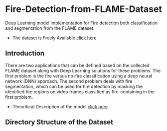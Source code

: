 # Fire-Detection-from-FLAME-Dataset
Deep Learning model implementation for Fire detection both classification and segmentation from the FLAME dataset.

- The dataset is Freely Available [click here](https://ieee-dataport.org/open-access/flame-dataset-aerial-imagery-pile-burn-detection-using-drones-uavs)


## Introduction
There are two applications that can be defined based on the collected FLAME dataset along with Deep Learning solutions for these problems. The first problem is the fire versus no-fire classification using a deep neural network (DNN) approach. The second problem deals with fire segmentation, which can be used for fire detection by masking the identified fire regions on video frames classified as fire-containing in the first problem.

- Theoritical Description of the model [click here](Theoritical_Description.md)

## Directory Structure of the Dataset

